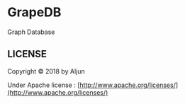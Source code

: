 # GrapeDB
Graph Database

## LICENSE
Copyright © 2018 by Aljun

Under Apache license : [http://www.apache.org/licenses/](http://www.apache.org/licenses/)
